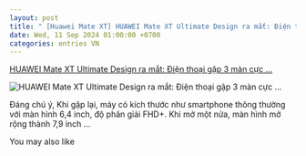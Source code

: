 ```yaml
---
layout: post
title: " [Huawei Mate XT] HUAWEI Mate XT Ultimate Design ra mắt: Điện thoại gập 3 màn cực ..."
date: Wed, 11 Sep 2024 01:00:00 +0700
categories: entries VN
---
```

[HUAWEI Mate XT Ultimate Design ra mắt: Điện thoại gập 3 màn cực ...](https://vatvostudio.vn/huawei-mate-xt-ultimate-ra-mat/)

![HUAWEI Mate XT Ultimate Design ra mắt: Điện thoại gập 3 màn cực ...](https://vatvostudio.vn/wp-content/uploads/2024/09/HUAWEI-RA-MAT-DIEN-THOAI-GAP-3-HUAWEI-MATE-XT2.jpg)

Đáng chú ý, Khi gập lại, máy có kích thước như smartphone thông thường với màn hình 6,4 inch, độ phân giải FHD+. Khi mở một nửa, màn hình mở rộng thành 7,9 inch ...

You may also like

